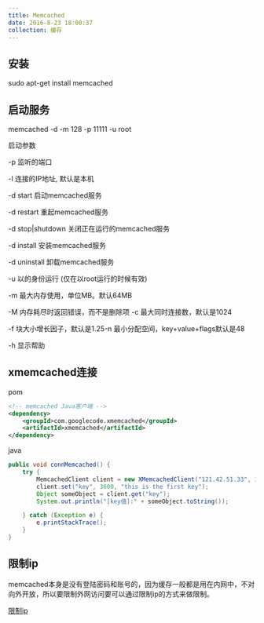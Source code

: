 ```yaml
---
title: Memcached
date: 2016-8-23 18:00:37
collection: 缓存
---
```


## 安装

sudo apt-get install memcached

## 启动服务

memcached -d -m 128 -p 11111 -u root

启动参数

-p 监听的端口

-l 连接的IP地址, 默认是本机

-d start 启动memcached服务

-d restart 重起memcached服务

-d stop|shutdown 关闭正在运行的memcached服务

-d install 安装memcached服务

-d uninstall 卸载memcached服务

-u 以的身份运行 (仅在以root运行的时候有效)

-m 最大内存使用，单位MB。默认64MB

-M 内存耗尽时返回错误，而不是删除项
-c 最大同时连接数，默认是1024

-f 块大小增长因子，默认是1.25-n 最小分配空间，key+value+flags默认是48

-h 显示帮助

## xmemcached连接

pom

```xml
<!-- memcached Java客户端 -->
<dependency>
    <groupId>com.googlecode.xmemcached</groupId>
    <artifactId>xmemcached</artifactId>
</dependency>
```

java

```java
public void connMemcached() {
    try {
        MemcachedClient client = new XMemcachedClient("121.42.51.33", 11111);
        client.set("key", 3600, "this is the first key");
        Object someObject = client.get("key");
        System.out.println("[key值]:" + someObject.toString());

    } catch (Exception e) {
        e.printStackTrace();
    }
}
```

## 限制ip

memcached本身是没有登陆密码和账号的，因为缓存一般都是用在内网中，不对向外开放，所以要限制外网访问要可以通过限制ip的方式来做限制。

[限制ip](http://www.tuicool.com/articles/bEZVbaU)